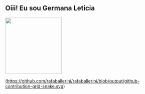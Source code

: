 ##  Oiii! Eu sou Germana Letícia
 <div>
  <a href="https://github.com/germanaleticia">
  <img height = "180em" src = "https://github-readme-stats.vercel.app/api?username=Germana&show_icons=true&theme=dracula&include_all_commits=true&count_private=true" />
  


(https://github.com/rafaballerini/rafaballerini/blob/output/github-contribution-grid-snake.svg)
</div>

